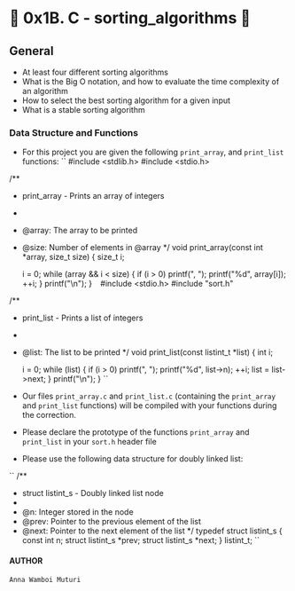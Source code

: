 # :eagle: 0x1B. C - sorting_algorithms :eagle:

## General
* At least four different sorting algorithms
* What is the Big O notation, and how to evaluate the time complexity of an algorithm
* How to select the best sorting algorithm for a given input
* What is a stable sorting algorithm

### Data Structure and Functions
* For this project you are given the following `print_array`, and `print_list` functions:
``
#include <stdlib.h>
#include <stdio.h>

/**
 * print_array - Prints an array of integers
 *
 * @array: The array to be printed
 * @size: Number of elements in @array
 */
void print_array(const int *array, size_t size)
{
    size_t i;

    i = 0;
    while (array && i < size)
    {
        if (i > 0)
            printf(", ");
        printf("%d", array[i]);
        ++i;
    }
    printf("\n");
}
``
``
#include <stdio.h>
#include "sort.h"

/**
 * print_list - Prints a list of integers
 *
 * @list: The list to be printed
 */
void print_list(const listint_t *list)
{
    int i;

    i = 0;
    while (list)
    {
        if (i > 0)
            printf(", ");
        printf("%d", list->n);
        ++i;
        list = list->next;
    }
    printf("\n");
}
``
* Our files `print_array.c` and `print_list.c` (containing the `print_array` and `print_list` functions) will be compiled with your functions during the correction.
* Please declare the prototype of the functions `print_array` and `print_list` in your `sort.h` header file
 * Please use the following data structure for doubly linked list:

``
/**
 * struct listint_s - Doubly linked list node
 *
 * @n: Integer stored in the node
 * @prev: Pointer to the previous element of the list
 * @next: Pointer to the next element of the list
 */
typedef struct listint_s
{
    const int n;
    struct listint_s *prev;
    struct listint_s *next;
} listint_t;
``
#### AUTHOR
`Anna Wamboi Muturi`
